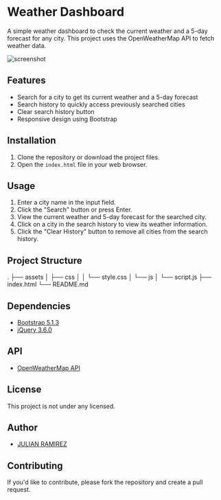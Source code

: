 # Weather Dashboard

A simple weather dashboard to check the current weather and a 5-day forecast for any city. This project uses the OpenWeatherMap API to fetch weather data.

![screenshot](./asset/Weather.png)


## Features

- Search for a city to get its current weather and a 5-day forecast
- Search history to quickly access previously searched cities
- Clear search history button
- Responsive design using Bootstrap

## Installation

1. Clone the repository or download the project files.
2. Open the `index.html` file in your web browser.

## Usage

1. Enter a city name in the input field.
2. Click the "Search" button or press Enter.
3. View the current weather and 5-day forecast for the searched city.
4. Click on a city in the search history to view its weather information.
5. Click the "Clear History" button to remove all cities from the search history.

## Project Structure

.
├── assets
│   ├── css
│   │   └── style.css
│   └── js
│       └── script.js
├── index.html
└── README.md


## Dependencies

- [Bootstrap 5.1.3](https://getbootstrap.com/)
- [jQuery 3.6.0](https://jquery.com/)

## API

- [OpenWeatherMap API](https://openweathermap.org/api)

## License

This project is not under any licensed.

## Author

- [JULIAN RAMIREZ](https://github.com/Ishaval)

## Contributing

If you'd like to contribute, please fork the repository and create a pull request.
